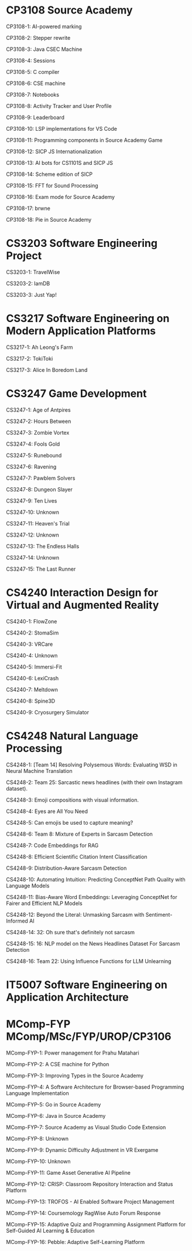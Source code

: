 # CP3108 Source Academy
CP3108-1: AI-powered marking 

CP3108-2: Stepper rewrite 

CP3108-3: Java CSEC Machine 

CP3108-4: Sessions 

CP3108-5: C compiler 

CP3108-6: CSE machine 

CP3108-7: Notebooks 

CP3108-8: Activity Tracker and User Profile 

CP3108-9: Leaderboard 

CP3108-10: LSP implementations for VS Code 

CP3108-11: Programming components in Source Academy Game 

CP3108-12: SICP JS Internationalization 

CP3108-13: AI bots for CS1101S and SICP JS 

CP3108-14: Scheme edition of SICP 

CP3108-15: FFT for Sound Processing 

CP3108-16: Exam mode for Source Academy 

CP3108-17: brwne 

CP3108-18: Pie in Source Academy 

# CS3203 Software Engineering Project
CS3203-1: TravelWise 

CS3203-2: IamDB 

CS3203-3: Just Yap! 

# CS3217 Software Engineering on Modern Application Platforms
CS3217-1: Ah Leong's Farm 

CS3217-2: TokiToki 

CS3217-3: Alice In Boredom Land 

# CS3247 Game Development
CS3247-1: Age of Antpires 

CS3247-2: Hours Between 

CS3247-3: Zombie Vortex 

CS3247-4: Fools Gold 

CS3247-5: Runebound 

CS3247-6: Ravening 

CS3247-7: Pawblem Solvers 

CS3247-8: Dungeon Slayer 

CS3247-9: Ten Lives 

CS3247-10: Unknown 

CS3247-11: Heaven's Trial 

CS3247-12: Unknown 

CS3247-13: The Endless Halls 

CS3247-14: Unknown 

CS3247-15: The Last Runner 

# CS4240 Interaction Design for Virtual and Augmented Reality
CS4240-1: FlowZone 

CS4240-2: StomaSim 

CS4240-3: VRCare 

CS4240-4: Unknown 

CS4240-5: Immersi-Fit 

CS4240-6: LexiCrash 

CS4240-7: Meltdown 

CS4240-8: Spine3D 

CS4240-9: Cryosurgery Simulator 

# CS4248 Natural Language Processing
CS4248-1: [Team 14] Resolving Polysemous Words: Evaluating WSD in Neural Machine Translation 

CS4248-2: Team 25: Sarcastic news headlines (with their own Instagram dataset). 

CS4248-3: Emoji compositions with visual information. 

CS4248-4: Eyes are All You Need 

CS4248-5: Can emojis be used to capture meaning? 

CS4248-6: Team 8: Mixture of Experts in Sarcasm Detection 

CS4248-7: Code Embeddings for RAG 

CS4248-8: Efficient Scientific Citation Intent Classification 

CS4248-9: Distribution-Aware Sarcasm Detection 

CS4248-10: Automating Intuition: Predicting ConceptNet Path Quality with Language Models 

CS4248-11: Bias-Aware Word Embeddings: Leveraging ConceptNet for Fairer and Efficient NLP Models 

CS4248-12: Beyond the Literal: Unmasking Sarcasm with Sentiment-Informed AI 

CS4248-14: 32: Oh sure that's definitely not sarcasm 

CS4248-15: 16: NLP model on the News Headlines Dataset For Sarcasm Detection 

CS4248-16: Team 22: Using Influence Functions for LLM Unlearning 

# IT5007 Software Engineering on Application Architecture
# MComp-FYP MComp/MSc/FYP/UROP/CP3106
MComp-FYP-1: Power management for Prahu Matahari 

MComp-FYP-2: A CSE machine for Python 

MComp-FYP-3: Improving Types in the Source Academy 

MComp-FYP-4: A Software Architecture for Browser-based Programming Language Implementation 

MComp-FYP-5: Go in Source Academy 

MComp-FYP-6: Java in Source Academy 

MComp-FYP-7: Source Academy as Visual Studio Code Extension 

MComp-FYP-8: Unknown 

MComp-FYP-9: Dynamic Difficulty Adjustment in VR Exergame 

MComp-FYP-10: Unknown 

MComp-FYP-11: Game Asset Generative AI Pipeline 

MComp-FYP-12: CRISP: Classroom Repository Interaction and Status Platform 

MComp-FYP-13: TROFOS - AI Enabled Software Project Management 

MComp-FYP-14: Coursemology RagWise Auto Forum Response 

MComp-FYP-15: Adaptive Quiz and Programming Assignment Platform for Self-Guided AI Learning & Education 

MComp-FYP-16: Pebble: Adaptive Self-Learning Platform 

